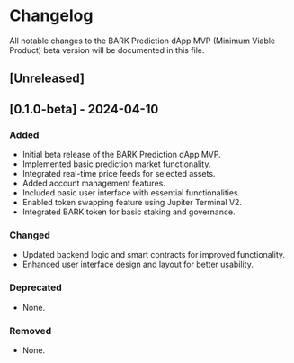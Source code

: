 # Changelog

All notable changes to the BARK Prediction dApp MVP (Minimum Viable Product) beta version will be documented in this file.

## [Unreleased]

## [0.1.0-beta] - 2024-04-10
### Added
- Initial beta release of the BARK Prediction dApp MVP.
- Implemented basic prediction market functionality.
- Integrated real-time price feeds for selected assets.
- Added account management features.
- Included basic user interface with essential functionalities.
- Enabled token swapping feature using Jupiter Terminal V2.
- Integrated BARK token for basic staking and governance.

### Changed
- Updated backend logic and smart contracts for improved functionality.
- Enhanced user interface design and layout for better usability.

### Deprecated
- None.

### Removed
- None.